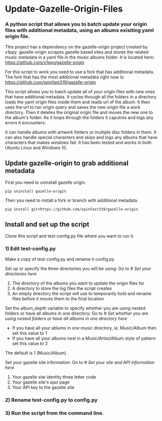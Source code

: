 # Update-Gazelle-Origin-Files
### A python script that allows you to batch update your origin files with additional metadata, using an albums exisiting yaml origin file.

This project has a dependency on the gazelle-origin project created by x1ppy. gazelle-origin scrapes gazelle based sites and stores the related music metadata in a yaml file in the music albums folder. It is located here: https://github.com/x1ppy/gazelle-origin

For this script to work you need to use a fork that has additional metadata.  The fork that has the most additional metadata right now is:
https://github.com/spinfast319/gazelle-origin

This script allows you to batch update all of your origin files with new ones that have additional metadata.  It cycles through all the folders in a directory loads the yaml origin files inside them and reads url of the album. It then uses the url to run origin query and saves the new origin file a work directory. Then it deletes the original origin file and moves the new one to the album's folder. As it loops through the folders it caputres and logs any errors it encounters.

It can handle albums with artwork folders or multiple disc folders in them. It can also handle special characters and skips and logs any albums that have characters that makes windows fail. It has been tested and works in both Ubuntu Linux and Windows 10.

## Update gazelle-origin to grab additional metadata

First you need to uninstall gazelle origin.
```
pip uninstall gazelle-origin
```

Then you need to install a fork or branch with additional metadata.
```
pip install git+https://github.com/spinfast319/gazelle-origin
```

## Install and set up the script
Clone this script and test-config.py file where you want to run it.

### 1) Edit test-config.py

Make a copy of test-config.py and rename it config.py

Set up or specify the three directories you will be using:
Go to *# Set your directories here*
1. The directory of the albums you want to update the origin files for
2. A directory to store the log files the script creates
3. An empty directory the script will use to temporarily hold and rename files before it moves them to the final location

Set the album_depth variable to specify whether you are using nested folders or have all albums in one directory:
Go to *# Set whether you are using nested folders or have all albums in one directory here*
- If you have all your ablums in one music directory, ie. Music/Album then set this value to 1
- If you have all your albums nest in a Music/Artist/Album style of pattern set this value to 2

The default is 1 (Music/Album)

Set your gazelle site information:
Go to *# Set your site and API information here*
1. Your gazelle site identity three letter code
2. Your gazelle site's ajax page
3. Your API key to the gazelle site

### 2) Rename test-config.py to config.py
### 3) Run the script from the command line.  


